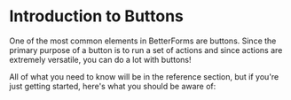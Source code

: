 # Introduction to Buttons

One of the most common elements in BetterForms are buttons. Since the primary purpose of a button is to run a set of actions and since actions are extremely versatile, you can do a lot with buttons!

All of what you need to know will be in the reference section, but if you're just getting started, here's what you should be aware of:


